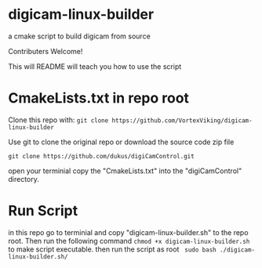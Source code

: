 # digicam-linux-builder
a cmake script to build digicam from source

Contributers Welcome!

This will README will teach you how to use the script

# CmakeLists.txt in repo root

Clone this repo with: `git clone https://github.com/VortexViking/digicam-linux-builder`

Use git to clone the original repo or download the source code zip file

`git clone https://github.com/dukus/digiCamControl.git`

open your terminial copy the "CmakeLists.txt" into the "digiCamControl" directory.

# Run Script

in this repo go to terminial and copy "digicam-linux-builder.sh" to the repo root. 
Then run the following command `chmod +x digicam-linux-builder.sh` to make script executable.
then run the script as root ` sudo bash ./digicam-linux-builder.sh/`

